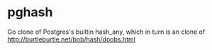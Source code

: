 # pghash
Go clone of Postgres's builtin hash_any, which in turn is an clone of http://burtleburtle.net/bob/hash/doobs.html
